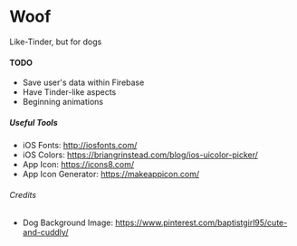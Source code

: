 # Woof
Like-Tinder, but for dogs

#### TODO
- Save user's data within Firebase
- Have Tinder-like aspects
- Beginning animations

##### Useful Tools
- iOS Fonts: http://iosfonts.com/
- iOS Colors: https://briangrinstead.com/blog/ios-uicolor-picker/
- App Icon: https://icons8.com/
- App Icon Generator: https://makeappicon.com/

###### Credits
- Dog Background Image: https://www.pinterest.com/baptistgirl95/cute-and-cuddly/
